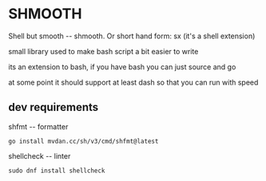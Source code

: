 # SHMOOTH

Shell but smooth -- shmooth. Or short hand form: sx (it's a shell extension)

small library used to make bash script a bit easier to write

its an extension to bash, if you have bash you can just source and go

at some point it should support at least dash so that you can run with speed

## dev requirements

shfmt -- formatter

```
go install mvdan.cc/sh/v3/cmd/shfmt@latest
```

shellcheck -- linter

```
sudo dnf install shellcheck
```
